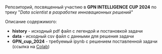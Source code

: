 Репозиторий, посвященный участию в **GPN INTELLIGENCE CUP 2024** по треку "*Data scientist в разработке инновационных решений*"

Описание содержимого:
- **history** - исходный pdf файл с легендой и постановкой задачи
- **data** - исходный csv файл с данными для решения задачи
- **GPN_cup_2024** - требуемый ipynb с решением поставленной задачи (ссылка на [Colab](https://colab.research.google.com/drive/1QpmXqc6NYD5_S8Jsa_lD3UaoECXmDjqc?usp=sharing))
  
